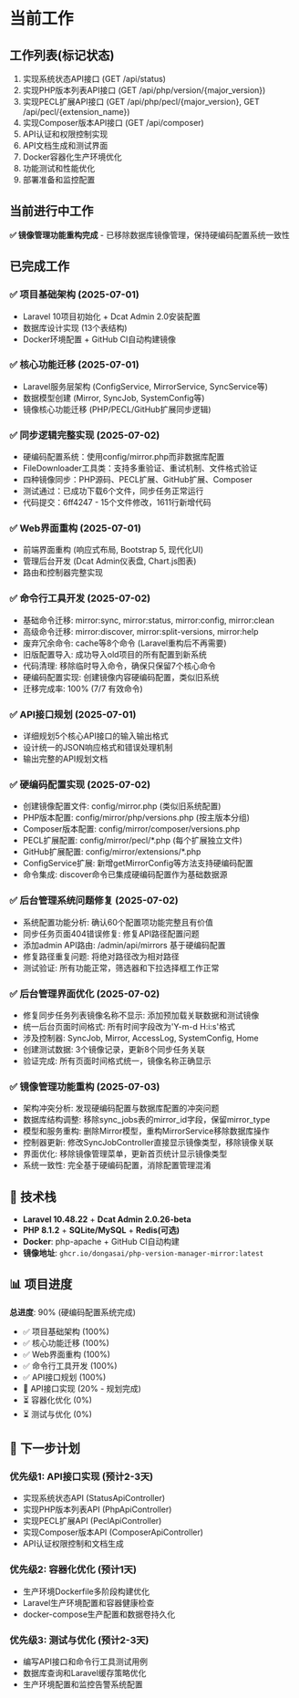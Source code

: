 # 当前工作

## 工作列表(标记状态)

1. 实现系统状态API接口 (GET /api/status)
2. 实现PHP版本列表API接口 (GET /api/php/version/{major_version})
3. 实现PECL扩展API接口 (GET /api/php/pecl/{major_version}, GET /api/pecl/{extension_name})
4. 实现Composer版本API接口 (GET /api/composer)
5. API认证和权限控制实现
6. API文档生成和测试界面
7. Docker容器化生产环境优化
8. 功能测试和性能优化
9. 部署准备和监控配置

## 当前进行中工作

**✅ 镜像管理功能重构完成** - 已移除数据库镜像管理，保持硬编码配置系统一致性

## 已完成工作

### ✅ 项目基础架构 (2025-07-01)
- Laravel 10项目初始化 + Dcat Admin 2.0安装配置
- 数据库设计实现 (13个表结构)
- Docker环境配置 + GitHub CI自动构建镜像

### ✅ 核心功能迁移 (2025-07-01)
- Laravel服务层架构 (ConfigService, MirrorService, SyncService等)
- 数据模型创建 (Mirror, SyncJob, SystemConfig等)
- 镜像核心功能迁移 (PHP/PECL/GitHub扩展同步逻辑)

### ✅ 同步逻辑完整实现 (2025-07-02)
- 硬编码配置系统：使用config/mirror.php而非数据库配置
- FileDownloader工具类：支持多重验证、重试机制、文件格式验证
- 四种镜像同步：PHP源码、PECL扩展、GitHub扩展、Composer
- 测试通过：已成功下载6个文件，同步任务正常运行
- 代码提交：6ff4247 - 15个文件修改，1611行新增代码

### ✅ Web界面重构 (2025-07-01)
- 前端界面重构 (响应式布局, Bootstrap 5, 现代化UI)
- 管理后台开发 (Dcat Admin仪表盘, Chart.js图表)
- 路由和控制器完整实现

### ✅ 命令行工具开发 (2025-07-02)
- 基础命令迁移: mirror:sync, mirror:status, mirror:config, mirror:clean
- 高级命令迁移: mirror:discover, mirror:split-versions, mirror:help
- 废弃冗余命令: cache等8个命令 (Laravel重构后不再需要)
- 旧版配置导入: 成功导入old项目的所有配置到新系统
- 代码清理: 移除临时导入命令，确保只保留7个核心命令
- 硬编码配置实现: 创建镜像内容硬编码配置，类似旧系统
- 迁移完成率: 100% (7/7 有效命令)

### ✅ API接口规划 (2025-07-01)
- 详细规划5个核心API接口的输入输出格式
- 设计统一的JSON响应格式和错误处理机制
- 输出完整的API规划文档

### ✅ 硬编码配置实现 (2025-07-02)
- 创建镜像配置文件: config/mirror.php (类似旧系统配置)
- PHP版本配置: config/mirror/php/versions.php (按主版本分组)
- Composer版本配置: config/mirror/composer/versions.php
- PECL扩展配置: config/mirror/pecl/*.php (每个扩展独立文件)
- GitHub扩展配置: config/mirror/extensions/*.php
- ConfigService扩展: 新增getMirrorConfig等方法支持硬编码配置
- 命令集成: discover命令已集成硬编码配置作为基础数据源

### ✅ 后台管理系统问题修复 (2025-07-02)
- 系统配置功能分析: 确认60个配置项功能完整且有价值
- 同步任务页面404错误修复: 修复API路径配置问题
- 添加admin API路由: /admin/api/mirrors 基于硬编码配置
- 修复路径重复问题: 将绝对路径改为相对路径
- 测试验证: 所有功能正常，筛选器和下拉选择框工作正常

### ✅ 后台管理界面优化 (2025-07-02)
- 修复同步任务列表镜像名称不显示: 添加预加载关联数据和测试镜像
- 统一后台页面时间格式: 所有时间字段改为'Y-m-d H:i:s'格式
- 涉及控制器: SyncJob, Mirror, AccessLog, SystemConfig, Home
- 创建测试数据: 3个镜像记录，更新8个同步任务关联
- 验证完成: 所有页面时间格式统一，镜像名称正确显示

### ✅ 镜像管理功能重构 (2025-07-03)
- 架构冲突分析: 发现硬编码配置与数据库配置的冲突问题
- 数据库结构调整: 移除sync_jobs表的mirror_id字段，保留mirror_type
- 模型和服务重构: 删除Mirror模型，重构MirrorService移除数据库操作
- 控制器更新: 修改SyncJobController直接显示镜像类型，移除镜像关联
- 界面优化: 移除镜像管理菜单，更新首页统计显示镜像类型
- 系统一致性: 完全基于硬编码配置，消除配置管理混淆

## 🔧 技术栈

- **Laravel 10.48.22** + **Dcat Admin 2.0.26-beta**
- **PHP 8.1.2** + **SQLite/MySQL** + **Redis(可选)**
- **Docker**: php-apache + GitHub CI自动构建
- **镜像地址**: `ghcr.io/dongasai/php-version-manager-mirror:latest`

## 📊 项目进度

**总进度**: 90% (硬编码配置系统完成)

- ✅ 项目基础架构 (100%)
- ✅ 核心功能迁移 (100%)
- ✅ Web界面重构 (100%)
- ✅ 命令行工具开发 (100%)
- ✅ API接口规划 (100%)
- 🔄 API接口实现 (20% - 规划完成)
- ⏳ 容器化优化 (0%)
- ⏳ 测试与优化 (0%)

## 🎯 下一步计划

### 优先级1: API接口实现 (预计2-3天)
- 实现系统状态API (StatusApiController)
- 实现PHP版本列表API (PhpApiController)
- 实现PECL扩展API (PeclApiController)
- 实现Composer版本API (ComposerApiController)
- API认证权限控制和文档生成

### 优先级2: 容器化优化 (预计1天)
- 生产环境Dockerfile多阶段构建优化
- Laravel生产环境配置和容器健康检查
- docker-compose生产配置和数据卷持久化

### 优先级3: 测试与优化 (预计2-3天)
- 编写API接口和命令行工具测试用例
- 数据库查询和Laravel缓存策略优化
- 生产环境配置和监控告警系统配置
